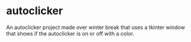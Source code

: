 # autoclicker
An autoclicker project made over winter break that uses a tkinter window that shows if the autoclicker is on or off with a color.
